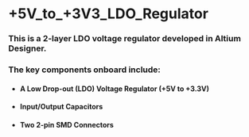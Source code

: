 # +5V_to_+3V3_LDO_Regulator
### This is a 2-layer LDO voltage regulator developed in Altium Designer.
### The key components onboard include:
* #### **A Low Drop-out (LDO) Voltage Regulator (+5V to +3.3V)**
* #### **Input/Output Capacitors**
* #### **Two 2-pin SMD Connectors**
